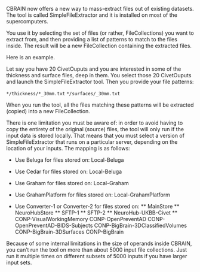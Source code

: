 
CBRAIN now offers a new way to mass-extract files out of existing datasets. The tool is called SimpleFileExtractor and it is installed on most of the supercomputers.

You use it by selecting the set of files (or rather, FileCollections) you want to extract from, and then providing a list of patterns to match to the files inside. The result will be a new FileCollection containing the extracted files.

Here is an example.

Let say you have 20 CivetOuputs and you are interested in some of the thickness and surface files, deep in them. You select those 20 CivetOuputs and launch the SimpleFileExtractor tool. Then you provide your file patterns:

`*/thickness/*_30mm.txt`
`*/surfaces/_30mm.txt`

When you run the tool, all the files matching these patterns will be extracted (copied) into a new FileCollection.

There is one limitation you must be aware of: in order to avoid having to copy the entirety of the original (source) files, the tool will only run if the input data is stored locally. That means that you must select a version of SimpleFileExtractor that runs on a particular server, depending on the location of your inputs. The mapping is as follows:

* Use Beluga for files stored on: Local-Beluga

* Use Cedar for files stored on: Local-Beluga

* Use Graham for files stored on: Local-Graham

* Use GrahamPlatform for files stored on: Local-GrahamPlatform

* Use Converter-1 or Converter-2 for files stored on:
  ** MainStore
  ** NeuroHubStore
  ** SFTP-1
  ** SFTP-2
  ** NeuroHub-UKBB-Civet
  ** CONP-VisualWorkingMemory
CONP-OpenPreventAD
CONP-OpenPreventAD-BIDS-Subjects
CONP-BigBrain-3DClassifiedVolumes
CONP-BigBrain-3DSurfaces
CONP-BigBrain

Because of some internal limitations in the size of operands inside CBRAIN, you can’t run the tool on more than about 5000 input file collections. Just run it multiple times on different subsets of 5000 inputs if you have larger input sets.